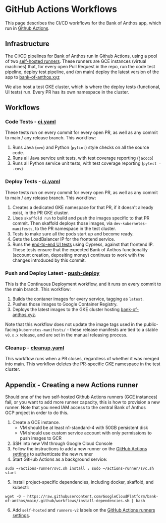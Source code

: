 # GitHub Actions Workflows

This page describes the CI/CD workflows for the Bank of Anthos app, which run in [Github Actions](https://github.com/GoogleCloudPlatform/bank-of-anthos/actions).

## Infrastructure

The CI/CD pipelines for Bank of Anthos run in Github Actions, using a pool of two [self-hosted runners]((https://help.github.com/en/actions/automating-your-workflow-with-github-actions/about-self-hosted-runners)). These runners are GCE instances (virtual machines) that, for every open Pull Request in the repo, run the code test pipeline, deploy test pipeline, and (on main) deploy the latest version of the app to [bank-of-anthos.xyz](https://bank-of-anthos.xyz)

We also host a test GKE cluster, which is where the deploy tests (functional, UI tests) run. Every PR has its own namespace in the cluster.

## Workflows

### Code Tests - [ci.yaml](ci.yaml)

These tests run on every commit for every open PR, as well as any commit to main / any release branch. This workflow:

1. Runs Java (`mvn`) and Python (`pylint`) style checks on all the source code.
2. Runs all Java service unit tests, with test coverage reporting (`jacoco`)
3. Runs all Python service unit tests, with test coverage reporting (`pytest --cov`)


### Deploy Tests - [ci.yaml](ci.yaml)

These tests run on every commit for every open PR, as well as any commit to main / any release branch. This workflow:

1. Creates a dedicated GKE namespace for that PR, if it doesn't already exist, in the PR GKE cluster.
2. Uses `skaffold run` to build and push the images specific to that PR commit. Then skaffold deploys those images, via `dev-kubernetes-manifests`, to the PR namespace in the test cluster.
3. Tests to make sure all the pods start up and become ready.
4. Gets the LoadBalancer IP for the frontend service.
5. Runs the [end-to-end UI tests](ui-tests/) using Cypress, against that frontend IP. These tests ensure that the expected Bank of Anthos functionality (account creation, depositing money) continues to work with the changes introduced by this commit.

### Push and Deploy Latest - [push-deploy](push-deploy.yml)

This is the Continuous Deployment workflow, and it runs on every commit to the main branch. This workflow:

1. Builds the contaner images for every service, tagging as `latest`.
2. Pushes those images to Google Container Registry.
3. Deploys the latest images to the GKE cluster hosting [bank-of-anthos.xyz](https://bank-of-anthos.xyz).

Note that this workflow does not update the image tags used in the public-facing `kubernetes-manifests/` - these release manifests are tied to a stable `v0.x.x` release, and are set in the manual releasing process.

### Cleanup - [cleanup.yaml](cleanup.yaml)

This workflow runs when a PR closes, regardless of whether it was merged into main. This workflow deletes the PR-specific GKE namespace in the test cluster.

## Appendix - Creating a new Actions runner

Should one of the two self-hosted Github Actions runners (GCE instances) fail, or you want to add more runner capacity, this is how to provision a new runner. Note that you need IAM access to the central Bank of Anthos GCP project in order to do this.

1. Create a GCE instance.
    - VM should be at least n1-standard-4 with 50GB persistent disk
    - VM should use custom service account with only permissions to push images to GCR
2. SSH into new VM through Google Cloud Console
3. Follow the instructions to add a new runner on the [GitHub Actions settings](https://github.com/GoogleCloudPlatform/bank-of-anthos/settings/actions) to authenticate the new runner
4. Start GitHub Actions as a background service:
```
sudo ~/actions-runner/svc.sh install ; sudo ~/actions-runner/svc.sh start
```
5. Install project-specific dependencies, including docker, skaffold, and kubectl:
```
wget -O - https://raw.githubusercontent.com/GoogleCloudPlatform/bank-of-anthos/main/.github/workflows/install-dependencies.sh | bash
```
6. Add `self-hosted` and `runners-v2` labels on the [GitHub Actions runners settings](https://github.com/GoogleCloudPlatform/bank-of-anthos/settings/actions/runners).